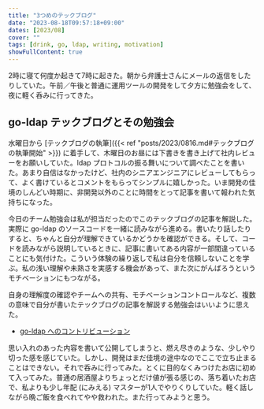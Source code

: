 ```yaml
---
title: "3つめのテックブログ"
date: "2023-08-18T09:57:18+09:00"
dates: [2023/08]
cover: ""
tags: [drink, go, ldap, writing, motivation]
showFullContent: true
---
```


2時に寝て何度か起きて7時に起きた。朝から弁護士さんにメールの返信をしたりしていた。午前／午後と普通に運用ツールの開発をして夕方に勉強会をして、夜に軽く呑みに行ってきた。

## go-ldap テックブログとその勉強会

水曜日から [テックブログの執筆]({{< ref "posts/2023/0816.md#テックブログの執筆開始" >}}) に着手して、木曜日のお昼には下書きを書き上げて社内レビューをお願いしていた。ldap プロトコルの振る舞いについて調べたことを書いた。あまり自信はなかったけど、社内のシニアエンジニアにレビューしてもらって、よく書けているとコメントをもらってシンプルに嬉しかった。いま開発の佳境のしんどい時期に、非開発以外のことに時間をとって記事を書いて報われた気持ちになった。

今日のチーム勉強会は私が担当だったのでこのテックブログの記事を解説した。実際に go-ldap のソースコードを一緒に読みながら進める。書いたり話したりすると、ちゃんと自分が理解できているかどうかを確認ができる。そして、コードを読みながら説明しているときに、記事に書いてある内容が一部間違っていることにも気付けた。こういう体験の繰り返しで私は自分を信頼しないことを学ぶ。私の浅い理解や未熟さを実感する機会があって、また次にがんばろうというモチベーションにもつながる。

自身の理解度の確認やチームへの共有、モチベーションコントロールなど、複数の意味で自分が書いたテックブログの記事を解説する勉強会はいいように思えた。

* [go-ldap へのコントリビューション](https://blog.osstech.co.jp/posts/2023/08/go-ldap-contribution/)

思い入れのあった内容を書いて公開してしまうと、燃え尽きのような、少しやり切った感を感じていた。しかし、開発はまだ佳境の途中なのでここで立ち止まることはできない。それで呑みに行ってみた。とくに目的なくみつけたお店に初めて入ってみた。普通の居酒屋よりちょっとだけ値が張る感じの、落ち着いたお店で、私よりも少し年配 (にみえる) マスターが1人でやりくりしていた。軽く話しながら晩ご飯を食べれてやや救われた。また行ってみようと思う。
